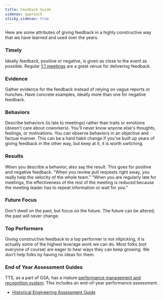```yaml
---
title: Feedback Guide
sidenav: approach
sticky_sidenav: true
---
```


Here are some attributes of giving feedback in a highly constructive way that we have learned and used over the years.

### Timely
Ideally feedback, positive or negative, is given as close to the event as possible. Regular [1:1 meetings](https://handbook.18f.gov/one-on-ones/) are a great venue for delivering feedback.

### Evidence
Gather evidence for the feedback instead of relying on vague reports or hunches. Have concrete examples, ideally more than one for negative feedback.

### Behaviors
Describe behaviors (is late to meetings) rather than traits or emotions (doesn't care about coworkers). You'll never know anyone else's thoughts, feelings, or motivations. You can observe behaviors in an objective and factual manner. This can be a hard habit change if you've built up years of giving feedback in the other way, but keep at it, it is worth switching.

### Results
When you describe a behavior, also say the result. This goes for positive and negative feedback. "When you review pull requests right away, you really help the velocity of the whole team." "When you are regularly late for meetings, the effectiveness of the rest of the meeting is reduced because the meeting leader has to repeat information or wait for you."

### Future Focus
Don't dwell on the past, but focus on the future. The future can be altered, the past will never change.

### Top Performers
Giving constructive feedback to a top performer is not nitpicking, it is actually some of the highest leverage work we can do. Most folks (not everyone of course) are eager to hear ways they can keep growing. We don't help folks by having no ideas for them. 

### End of Year Assessment Guides

TTS, as a part of GSA, has a mature [performance management and recognition system](https://insite.gsa.gov/portal/content/500278). 
This includes an end-of-year performance assessment.

* [Historical Engineering Assessment Guide]({{site.baseurl}}/people/assessment)
